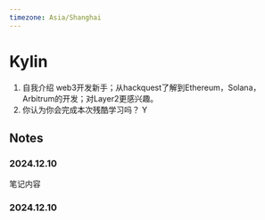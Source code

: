 ```yaml
---
timezone: Asia/Shanghai
---
```


# Kylin

1. 自我介绍
  web3开发新手；从hackquest了解到Ethereum，Solana，Arbitrum的开发；对Layer2更感兴趣。
2. 你认为你会完成本次残酷学习吗？
  Y
## Notes

<!-- Content_START -->

### 2024.12.10

笔记内容

### 2024.12.10

<!-- Content_END -->
